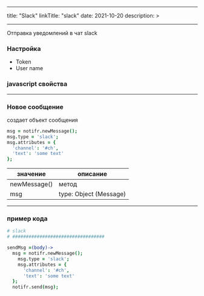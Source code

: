 
---
title: "Slack"
linkTitle: "slack"
date: 2021-10-20
description: >

---

Отправка уведомлений в чат slack

### Настройка
* Token
* User name

### javascript свойства

----------------

### Новое сообщение

создает объект сообщения

```coffeescript
msg = notifr.newMessage();
msg.type = 'slack';
msg.attributes = {
  'channel': '#ch',
  'text': 'some text'
};

```
|  значение  | описание  |
|-------------|---------|
| newMessage() |    метод   |
| msg |   type: Object (Message)  |

----------------

### пример кода

```coffeescript
# slack
# ##################################

sendMsg =(body)->
  msg = notifr.newMessage();
    msg.type = 'slack';
    msg.attributes = {
      'channel': '#ch',
      'text': 'some text'
  };
  notifr.send(msg);
```

